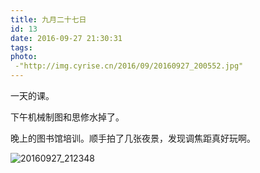 ```yaml
---
title: 九月二十七日
id: 13
date: 2016-09-27 21:30:31
tags:
photo:
 -"http://img.cyrise.cn/2016/09/20160927_200552.jpg"
---
```


一天的课。

下午机械制图和思修水掉了。

晚上的图书馆培训。顺手拍了几张夜景，发现调焦距真好玩啊。

![20160927_212348](http://img.cyrise.cn/2016/09/20160927_212348.jpg)